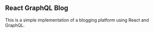 ## React GraphQL Blog

This is a simple implementation of a blogging platform using React and GraphQL.
